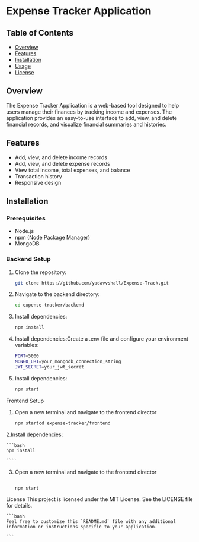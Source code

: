 # Expense Tracker Application

## Table of Contents

- [Overview](#overview)
- [Features](#features)
- [Installation](#installation)
- [Usage](#usage)
- [License](#license)

## Overview

The Expense Tracker Application is a web-based tool designed to help users manage their finances by tracking income and expenses. The application provides an easy-to-use interface to add, view, and delete financial records, and visualize financial summaries and histories.

## Features

- Add, view, and delete income records
- Add, view, and delete expense records
- View total income, total expenses, and balance
- Transaction history
- Responsive design

## Installation

### Prerequisites

- Node.js
- npm (Node Package Manager)
- MongoDB

### Backend Setup

1. Clone the repository:
   ```bash
   git clone https://github.com/yadavvshall/Expense-Track.git
   ```
2. Navigate to the backend directory:
   ```bash
   cd expense-tracker/backend
   ```
3. Install dependencies:
   ```bash
   npm install
   ```
4. Install dependencies:Create a .env file and configure your environment variables:

   ```bash
   PORT=5000
   MONGO_URI=your_mongodb_connection_string
   JWT_SECRET=your_jwt_secret

   ```

5. Install dependencies:

   ```bash
   npm start

   ```

Frontend Setup

1. Open a new terminal and navigate to the frontend director

   ```bash
   npm startcd expense-tracker/frontend

   ```

2.Install dependencies:

    ```bash
    npm install

    ````

3.  Open a new terminal and navigate to the frontend director

    ```bash

    npm start

    ```

License
This project is licensed under the MIT License. See the LICENSE file for details.

    ```bash
    Feel free to customize this `README.md` file with any additional information or instructions specific to your application.

    ```
